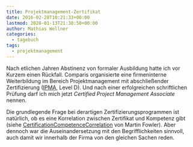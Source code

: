 ```yaml
---
title: Projektmanagement-Zertifikat
date: 2016-02-28T10:21:33+00:00
lastmod: 2020-01-13T21:38:50+00:00
author: Mathias Wellner
categories:
  - tagebuch
tags:
  - projektmanagement
---
```

Nach etlichen Jahren Abstinenz von formaler Ausbildung hatte ich vor Kurzem einen Rückfall. Comparis organisierte eine firmeninterne Weiterbildung im Bereich Projektmanagement mit abschließender Zertifizierung (<a href="https://de.wikipedia.org/wiki/International_Project_Management_Association" title="International Project Management Association" target="_blank">IPMA</a>, Level D). Und nach einer erfolgreichen schriftlichen Prüfung darf ich mich jetzt _Certified Project Management Associate_ nennen. 

<!--more-->

Die grundlegende Frage bei derartigen Zertifizierungsprogrammen ist natürlich, ob es eine Korrelation zwischen Zertifikat und Kompetenz gibt (siehe <a href="http://martinfowler.com/bliki/CertificationCompetenceCorrelation.html" title="CertificationCompetenceCorrelation" target="_blank">CertificationCompetenceCorrelation</a> von Martin Fowler). Aber dennoch war die Auseinandersetzung mit den Begrifflichkeiten sinnvoll, auch damit wir innerhalb der Firma von den gleichen Sachen reden.